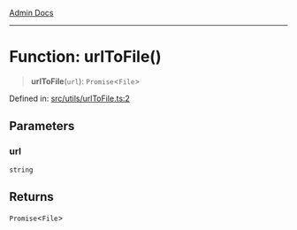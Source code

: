 [Admin Docs](/)

***

# Function: urlToFile()

> **urlToFile**(`url`): `Promise`\<`File`\>

Defined in: [src/utils/urlToFile.ts:2](https://github.com/PalisadoesFoundation/talawa-admin/blob/main/src/utils/urlToFile.ts#L2)

## Parameters

### url

`string`

## Returns

`Promise`\<`File`\>
